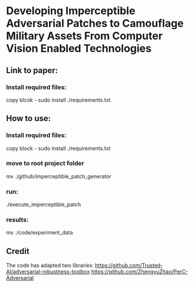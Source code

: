 # Developing Imperceptible Adversarial Patches to Camouflage Military Assets From Computer Vision Enabled Technologies
## Link to paper: 

### Install required files:
copy blcok - sudo install ./requirements.txt

## How to use:
### Install required files:
copy block - sudo install ./requirements.txt
### move to root project folder 
mv ./github/imperceptible_patch_generator
### run:
./execute_imperceptible_patch
### results:
mv ./code/experiment_data

## Credit
The code has adapted two libraries:
https://github.com/Trusted-AI/adversarial-robustness-toolbox
https://github.com/ZhengyuZhao/PerC-Adversarial
